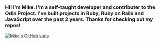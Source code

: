 ### Hi! I'm Mike. I'm a self-taught developer and contributer to the Odin Project. I've built projects in Ruby, Ruby on Rails and JavaScript over the past 2 years. Thanks for checking out my repos! 
<!--
**msespos/msespos** is a ✨ _special_ ✨ repository because its `README.md` (this file) appears on your GitHub profile.

Here are some ideas to get you started:

- 🔭 I’m currently working on ...
- 🌱 I’m currently learning ...
- 👯 I’m looking to collaborate on ...
- 🤔 I’m looking for help with ...
- 💬 Ask me about ...
- 📫 How to reach me: ...
- 😄 Pronouns: ...
- ⚡ Fun fact: ...
-->

[![Mike's GitHub stats](https://github-readme-stats.vercel.app/api?username=msespos)](https://github.com/anuraghazra/github-readme-stats)
